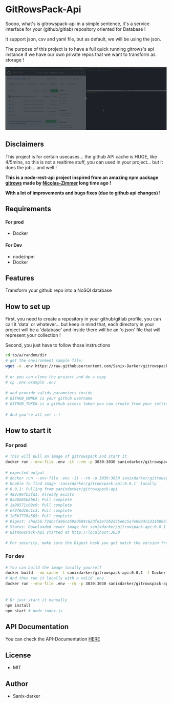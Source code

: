 # GitRowsPack-Api

Soooo, what's is gitrowspack-api in a simple sentence, it's a service interface for your (github/gitlab) repository oriented for Database !

It support json, csv and yaml file, but as default, we will be using the json.

The purpose of this project is to have a full quick running gitrows's api instance if we have our own private repos that we want to transform as storage !


![screen](./screen.gif)


## Disclaimers
This project is for certain usecases... the github API cache is HUGE, like 4/5mins, so this is not a realtime stuff, you can used in your project... but it does the job... and well !

**This is a node-rest-api project inspired from an amazing npm package [gitrows](https://www.npmjs.com/package/gitrows) made by [Nicolas-Zimmer](https://github.com/nicolaszimmer) long time ago !**

**__With a lot of improvements and bugs fixes (due to github api changes) !__**

## Requirements
#### For prod
- Docker

#### For Dev
- node/npm
- Docker

## Features
Transform your github repo into a NoSQl database 


## How to set up

First, you need to create a repository in your github/gitlab profile, you can call it 'data' or whatever... but keep in mind that, each directory in your project will be a 'database' and inside there will be an 'o.json' file that will represent your collection !

Second, you just have to follow those instructions
```bash
cd to/a/random/dir
# get the environment sample file:
wget -o .env https://raw.githubusercontent.com/Sanix-Darker/gitrowspack-api/master/.env.example

# or you can clone the project and do a copy
# cp .env.example .env

# and provide valids parameters inside
# GITHUB_OWNER is your github username
# GITHUB_TOKEN is a github access token you can create from your settings easily: https://github.com/settings/tokens 

# And you're all set :-)
```

## How to start it
### For prod
```bash
# This will pull an image of gitrowspack and start it
docker run --env-file .env -it --rm -p 3030:3030 sanixdarker/gitrowspack-api:0.0.1

# expected output
# docker run --env-file .env -it --rm -p 3030:3030 sanixdarker/gitrowspack-api:0.0.1
# Unable to find image 'sanixdarker/gitrowspack-api:0.0.1' locally
# 0.0.1: Pulling from sanixdarker/gitrowspack-api
# 482c96fb3fd1: Already exists 
# 8a46b85b8b61: Pull complete 
# 1a99571c09c9: Pull complete 
# e7276d16c1c3: Pull complete 
# 1d5b7776a505: Pull complete 
# Digest: sha256:72dbcfa96ca59ad684c62dfe3e72b2d35e6c5a7e0024c5331b005f36be122d72
# Status: Downloaded newer image for sanixdarker/gitrowspack-api:0.0.1
# GitRowsPack-Api started at http://localhost:3030

# For security, make sure the Digest hash you got match the version from the 'digest.json' file or from [dockerhub](https://hub.docker.com/repository/docker/sanixdarker/gitrowspack-api/general)
```

### For dev
```bash
# You can build the image locally yourself
docker build --no-cache -t sanixdarker/gitrowspack-api:0.0.1 -f Dockerfile .
# And then run it locally with a valid .env
docker run --env-file .env --rm -p 3030:3030 sanixdarker/gitrowspack-api:0.0.1


# Or just start it manually
npm install
npm start # node index.js
```

## API Documentation
You can check the API-Documentation [HERE](https://documenter.getpostman.com/view/2696027/UVREijCS)

## License

- MIT


## Author

- Sanix-darker

